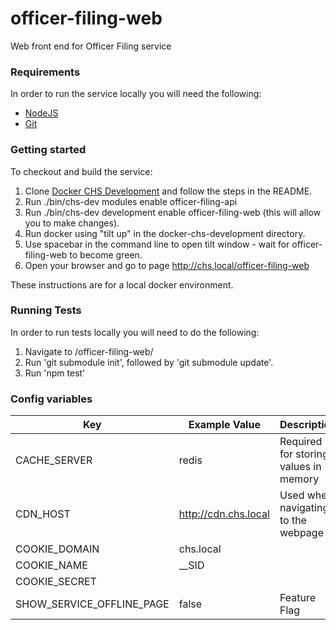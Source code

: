 # officer-filing-web
Web front end for Officer Filing service

### Requirements

In order to run the service locally you will need the following:

- [NodeJS](https://nodejs.org/en/)
- [Git](https://git-scm.com/downloads)

### Getting started

To checkout and build the service:
1. Clone [Docker CHS Development](https://github.com/companieshouse/docker-chs-development) and follow the steps in the README. 
2. Run ./bin/chs-dev modules enable officer-filing-api
3. Run ./bin/chs-dev development enable officer-filing-web (this will allow you to make changes).
4. Run docker using "tilt up" in the docker-chs-development directory.
5. Use spacebar in the command line to open tilt window - wait for officer-filing-web to become green.
6. Open your browser and go to page http://chs.local/officer-filing-web

These instructions are for a local docker environment.

### Running Tests
In order to run tests locally you will need to do the following:
1. Navigate to /officer-filing-web/
2. Run 'git submodule init', followed by 'git submodule update'.
3. Run 'npm test'

### Config variables

Key             | Example Value   | Description
----------------|---------------- |------------------------------------
CACHE_SERVER | redis               | Required for storing values in memory
CDN_HOST     | http://cdn.chs.local | Used when navigating to the webpage
COOKIE_DOMAIN| chs.local |
COOKIE_NAME  |__SID |
COOKIE_SECRET | 
SHOW_SERVICE_OFFLINE_PAGE | false | Feature Flag